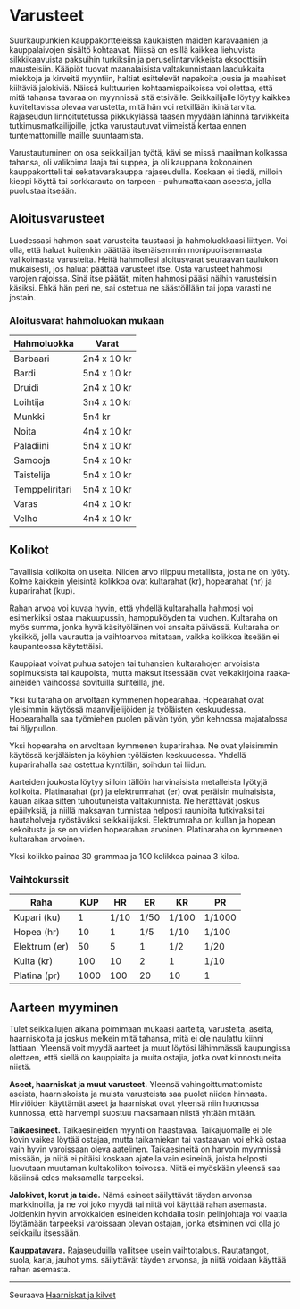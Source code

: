 # Varusteet
Suurkaupunkien kauppakortteleissa kaukaisten maiden
karavaanien ja kauppalaivojen sisältö kohtaavat. Niissä on
esillä kaikkea liehuvista silkkikaavuista paksuihin turkiksiin ja
peruselintarvikkeista eksoottisiin mausteisiin. Kääpiöt tuovat
maanalaisista valtakunnistaan laadukkaita miekkoja ja kirveitä
myyntiin, haltiat esittelevät napakoita jousia ja maahiset
kiiltäviä jalokiviä. Näissä kulttuurien kohtaamispaikoissa voi
olettaa, että mitä tahansa tavaraa on myynnissä sitä etsivälle.
Seikkailijalle löytyy kaikkea kuviteltavissa olevaa varustetta,
mitä hän voi retkillään ikinä tarvita. Rajaseudun linnoitutetussa
pikkukylässä taasen myydään lähinnä tarvikkeita tutkimusmatkailijoille,
jotka varustautuvat viimeistä kertaa ennen
tuntemattomille maille suuntaamista.

Varustautuminen on osa seikkailijan työtä, kävi se missä
maailman kolkassa tahansa, oli valikoima laaja tai suppea, ja oli
kauppana kokonainen kauppakortteli tai sekatavarakauppa rajaseudulla.
Koskaan ei tiedä, milloin kieppi köyttä tai sorkkarauta
on tarpeen - puhumattakaan aseesta, jolla puolustaa itseään.

## Aloitusvarusteet
Luodessasi hahmon saat varusteita taustaasi ja hahmoluokkaasi
liittyen. Voi olla, että haluat kuitenkin päättää itsenäisemmin
monipuolisemmasta valikoimasta varusteita. Heitä hahmollesi
aloitusvarat seuraavan taulukon mukaisesti, jos haluat päättää
varusteet itse. Osta varusteet hahmosi varojen rajoissa. Sinä
itse päätät, miten hahmosi pääsi näihin varusteisiin käsiksi.
Ehkä hän peri ne, sai ostettua ne säästöillään tai jopa varasti ne
jostain.

### Aloitusvarat hahmoluokan mukaan

| Hahmoluokka | Varat |
| --- | --- |
| Barbaari | 2n4 x 10 kr |
| Bardi | 5n4 x 10 kr |
| Druidi | 2n4 x 10 kr |
| Loihtija | 3n4 x 10 kr |
| Munkki | 5n4 kr |
| Noita | 4n4 x 10 kr |
| Paladiini | 5n4 x 10 kr |
| Samooja | 5n4 x 10 kr |
| Taistelija | 5n4 x 10 kr |
| Temppeliritari | 5n4 x 10 kr |
| Varas | 4n4 x 10 kr |
| Velho | 4n4 x 10 kr |

## Kolikot
Tavallisia kolikoita on useita. Niiden arvo riippuu metallista,
josta ne on lyöty. Kolme kaikkein yleisintä kolikkoa ovat kultarahat
(kr), hopearahat (hr) ja kuparirahat (kup).

Rahan arvoa voi kuvaa hyvin, että yhdellä kultarahalla hahmosi
voi esimerkiksi ostaa makuupussin, hamppuköyden tai vuohen.
Kultaraha on myös summa, jonka hyvä käsityöläinen voi ansaita
päivässä. Kultaraha on yksikkö, jolla vaurautta ja vaihtoarvoa
mitataan, vaikka kolikkoa itseään ei kaupanteossa käytettäisi.

Kauppiaat voivat puhua satojen tai tuhansien kultarahojen arvoisista
sopimuksista tai kaupoista, mutta maksut itsessään ovat
velkakirjoina raaka-aineiden vaihdossa sovituilla suhteilla, jne.

Yksi kultaraha on arvoltaan kymmenen hopearahaa. Hopearahat
ovat yleisimmin käytössä maanviljelijöiden ja työläisten
keskuudessa. Hopearahalla saa työmiehen puolen päivän työn,
yön kehnossa majatalossa tai öljypullon.

Yksi hopearaha on arvoltaan kymmenen kuparirahaa. Ne ovat
yleisimmin käytössä kerjäläisten ja köyhien työläisten keskuudessa.
Yhdellä kuparirahalla saa ostettua kynttilän, soihdun tai
liidun.

Aarteiden joukosta löytyy silloin tällöin harvinaisista metalleista
lyötyjä kolikoita. Platinarahat (pr) ja elektrumrahat (er)
ovat peräisin muinaisista, kauan aikaa sitten tuhoutuneista
valtakunnista. Ne herättävät joskus epäilyksiä, ja niillä maksavan
tunnistaa helposti raunioita tutkivaksi tai hautaholveja
ryöstäväksi seikkailijaksi. Elektrumraha on kullan ja hopean
sekoitusta ja se on viiden hopearahan arvoinen. Platinaraha on
kymmenen kultarahan arvoinen.

Yksi kolikko painaa 30 grammaa ja 100 kolikkoa painaa 3 kiloa.

### Vaihtokurssit

| Raha | KUP | HR | ER | KR | PR |
| --- | --- | --- | --- | --- | --- |
|Kupari (ku) | 1 | 1/10 | 1/50 | 1/100 | 1/1000 |
|Hopea (hr) | 10 | 1 | 1/5 | 1/10 | 1/100 |
|Elektrum (er) | 50 | 5 | 1 | 1/2 | 1/20 |
|Kulta (kr) | 100 | 10 | 2 | 1 | 1/10 |
|Platina (pr) | 1000 | 100 | 20 | 10 | 1 |

## Aarteen myyminen
Tulet seikkailujen aikana poimimaan mukaasi aarteita, varusteita,
aseita, haarniskoita ja joskus melkein mitä tahansa, mitä
ei ole naulattu kiinni lattiaan. Yleensä voit myydä aarteet ja
muut löytösi lähimmässä kaupungissa olettaen, että siellä on
kauppiaita ja muita ostajia, jotka ovat kiinnostuneita niistä.

**Aseet, haarniskat ja muut varusteet.** Yleensä vahingoittumattomista 
aseista, haarniskoista ja muista varusteista saa
puolet niiden hinnasta. Hirviöiden käyttämät aseet ja haarniskat
ovat yleensä niin huonossa kunnossa, että harvempi suostuu
maksamaan niistä yhtään mitään.

**Taikaesineet.** Taikaesineiden myynti on haastavaa. Taikajuomalle
ei ole kovin vaikea löytää ostajaa, mutta taikamiekan tai
vastaavan voi ehkä ostaa vain hyvin varoissaan oleva aatelinen.
Taikaesineitä on harvoin myynnissä missään, ja niitä ei
pitäisi koskaan ajatella vain esineinä, joista helposti luovutaan
muutaman kultakolikon toivossa. Niitä ei myöskään yleensä saa
käsiinsä edes maksamalla tarpeeksi.

**Jalokivet, korut ja taide.** Nämä esineet säilyttävät täyden
arvonsa markkinoilla, ja ne voi joko myydä tai niitä voi käyttää
rahan asemasta. Joidenkin hyvin arvokkaiden esineiden kohdalla
tosin pelinjohtaja voi vaatia löytämään tarpeeksi varoissaan
olevan ostajan, jonka etsiminen voi olla jo seikkailu itsessään.

**Kauppatavara.** Rajaseuduilla vallitsee usein vaihtotalous. Rautatangot,
suola, karja, jauhot yms. säilyttävät täyden arvonsa, ja
niitä voidaan käyttää rahan asemasta.

----

Seuraava [Haarniskat ja kilvet](Haarniskat_ja_kilvet.md)